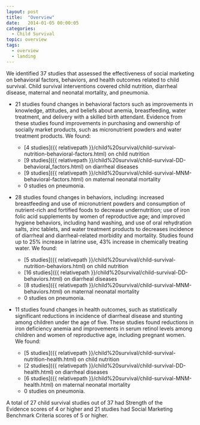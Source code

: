 ```yaml
---
layout: post
title:  "Overview"
date:   2014-01-05 00:00:05
categories: 
  - Child Survival
topic: overview
tags:       
  - overview
  - landing
---
```


We identified 37 studies that assessed the effectiveness of social marketing on behavioral factors, behaviors, and health outcomes related to child survival.  Child survival interventions covered child nutrition, diarrheal disease, maternal and neonatal mortality, and pneumonia. 

- 21 studies found changes in behavioral factors such as improvements in knowledge, attitudes, and beliefs about anemia, breastfeeding, water treatment, and delivery with a skilled birth attendant.  Evidence from these studies found improvements in purchasing and ownership of socially market products, such as micronutrient powders and water treatment products. We found:

  - [4 studies]({{ relativepath }}/child%20survival/child-survival-nutrition-behavioral-factors.html) on child nutrition
  - [9 studies]({{ relativepath }}/child%20survival/child-survival-DD-behavioral_factors.html) on  diarrheal diseases
  - [9 studies]({{ relativepath }}/child%20survival/child-survival-MNM-behavioral-factors.html) on maternal neonatal mortality
  - 0 studies on pneumonia.

- 28 studies found changes in behaviors, including: increased breastfeeding and use of micronutrient powders and consumption of nutrient-rich and fortified foods to decrease undernutrition; use of iron folic acid supplements by women of reproductive age; and improved hygiene behaviors, including hand washing, and use of oral rehydration salts, zinc tablets, and water treatment products to decreases incidence of diarrheal and diarrheal-related morbidity and mortality. Studies found up to 25% increase in latrine use, 43% increase in chemically treating water. We found:

  - [5 studies]({{ relativepath }}/child%20survival/child-survival-nutrition-behaviors.html) on child nutrition
  - [16 studies]({{ relativepath }}/child%20survival/child-survival-DD-behaviors.html) on diarrheal diseases
  - [8 studies]({{ relativepath }}/child%20survival/child-survival-MNM-behaviors.html) on maternal neonatal mortality
  - 0 studies on pneumonia.

- 11 studies found changes in health outcomes, such as statistically significant reductions in incidence of diarrheal disease and stunting among children under the age of five.  These studies found reductions in iron deficiency anemia and improvements in serum retinol levels among children and women of reproductive age, including pregnant women. We found:

  - [5 studies]({{ relativepath }}/child%20survival/child-survival-nutrition-health.html) on child nutrition
  - [2 studies]({{ relativepath }}/child%20survival/child-survival-DD-health.html) on  diarrheal diseases
  - [6 studies]({{ relativepath }}/child%20survival/child-survival-MNM-health.html) on maternal neonatal mortality
  - 0 studies on pneumonia.

A total of 27 child survival studies out of 37 had Strength of the Evidence scores of 4 or higher and 21 studies had Social Marketing Benchmark Criteria scores of 5 or higher.